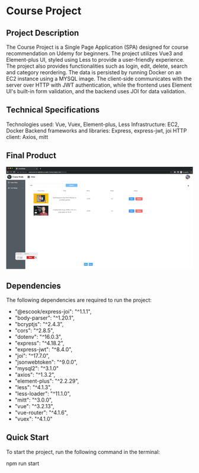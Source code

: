 # Course Project

## Project Description

The Course Project is a Single Page Application (SPA) designed for course recommendation on Udemy for beginners. The project utilizes Vue3 and Element-plus UI, styled using Less to provide a user-friendly experience. The project also provides functionalities such as login, edit, delete, search and category reordering. The data is persisted by running Docker on an EC2 instance using a MYSQL image. The client-side communicates with the server over HTTP with JWT authentication, while the frontend uses Element UI's built-in form validation, and the backend uses JOI for data validation.

## Technical Specifications

Technologies used: Vue, Vuex, Element-plus, Less
Infrastructure: EC2, Docker
Backend frameworks and libraries: Express, express-jwt, joi
HTTP client: Axios, mitt

## Final Product
!["courseProject.gif"](https://github.com/wesleyweitianqi/courseProject/blob/master/server/doc/%20couseProject.gif?raw=true)

## Dependencies
The following dependencies are required to run the project:

- "@escook/express-joi": "^1.1.1",
- "body-parser": "^1.20.1",
- "bcryptjs": "^2.4.3",
- "cors": "^2.8.5",
- "dotenv": "^16.0.3",
- "express": "^4.18.2",
- "express-jwt": "^8.4.0",
- "joi": "^17.7.0",
- "jsonwebtoken": "^9.0.0",
- "mysql2": "^3.1.0"
- "axios": "^1.3.2",
- "element-plus": "^2.2.29",
- "less": "^4.1.3",
- "less-loader": "^11.1.0",
- "mitt": "^3.0.0",
- "vue": "^3.2.13",
- "vue-router": "^4.1.6",
- "vuex": "^4.1.0"

## Quick Start

To start the project, run the following command in the terminal:

npm run start
